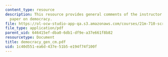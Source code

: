 ```yaml
---
content_type: resource
description: This resource provides general comments of the instructor on the class's
  paper on democracy.
file: https://ol-ocw-studio-app-qa.s3.amazonaws.com/courses/21m-710-script-analysis-fall-2005/1c40d551ea6d437e51b5e194f74f100f_democracy_gen_cm.pdf
file_type: application/pdf
parent_uid: 646415ef-dba0-6db1-df9e-a37e661f8b82
resourcetype: Document
title: democracy_gen_cm.pdf
uid: 1c40d551-ea6d-437e-51b5-e194f74f100f
---
```

